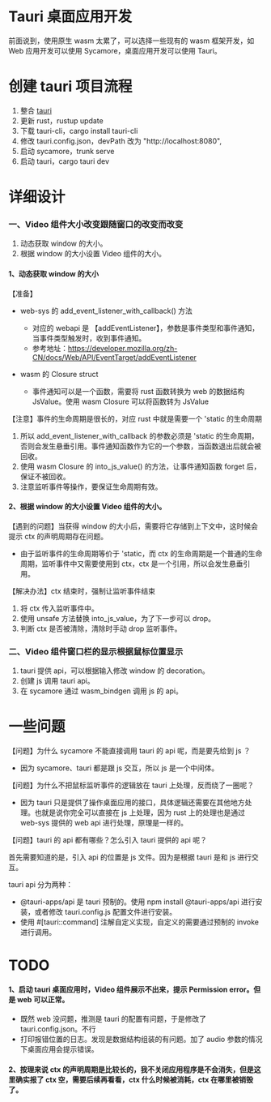 # Tauri 桌面应用开发

前面说到，使用原生 wasm 太累了，可以选择一些现有的 wasm 框架开发，如 Web 应用开发可以使用 Sycamore，桌面应用开发可以使用 Tauri。



# 创建 tauri 项目流程

1. 整合 [tauri](https://tauri.app/v1/guides/getting-started/setup/integrate/) 
2. 更新 rust，rustup update
3. 下载 tauri-cli，cargo install tauri-cli
4. 修改 tauri.config.json，devPath 改为 "http://localhost:8080",
5. 启动 sycamore，trunk serve
6. 启动 tauri，cargo tauri dev



# 详细设计

### 一、Video 组件大小改变跟随窗口的改变而改变

1. 动态获取 window 的大小。
2. 根据 window 的大小设置 Video 组件的大小。



#### 1、动态获取 window 的大小

【准备】

* web-sys 的 add_event_listener_with_callback() 方法
  * 对应的 webapi 是 【addEventListener】，参数是事件类型和事件通知，当事件类型触发时，收到事件通知。
  * 参考地址：https://developer.mozilla.org/zh-CN/docs/Web/API/EventTarget/addEventListener

* wasm 的 Closure struct
  * 事件通知可以是一个函数，需要将 rust 函数转换为 web 的数据结构 JsValue。使用 wasm Closure 可以将函数转为 JsValue



【注意】事件的生命周期是很长的，对应 rust 中就是需要一个 'static 的生命周期

1. 所以 add_event_listener_with_callback 的参数必须是 'static 的生命周期，否则会发生悬垂引用。事件通知函数作为它的一个参数，当函数退出后就会被回收。
2. 使用 wasm Closure 的 into_js_value() 的方法，让事件通知函数 forget 后，保证不被回收。
3. 注意监听事件等操作，要保证生命周期有效。





#### 2、根据 window 的大小设置 Video 组件的大小。

【遇到的问题】当获得 window 的大小后，需要将它存储到上下文中，这时候会提示 ctx 的声明周期存在问题。

* 由于监听事件的生命周期等价于 'static，而 ctx 的生命周期是一个普通的生命周期，监听事件中又需要使用到 ctx，ctx 是一个引用，所以会发生悬垂引用。



【解决办法】ctx 结束时，强制让监听事件结束

1. 将 ctx 传入监听事件中。
2. 使用 unsafe 方法替换 into_js_value，为了下一步可以 drop。
3. 判断 ctx 是否被清除，清除时手动 drop 监听事件。





### 二、Video 组件窗口栏的显示根据鼠标位置显示

1. tauri 提供 api，可以根据输入修改 window 的 decoration。
2. 创建 js 调用 tauri api。
3. 在 sycamore 通过 wasm_bindgen 调用 js 的 api。





# 一些问题

【问题】为什么 sycamore 不能直接调用 tauri 的 api 呢，而是要先给到 js ？

* 因为 sycamore、tauri 都是跟 js 交互，所以 js 是一个中间体。



【问题】为什么不把鼠标监听事件的逻辑放在 tauri 上处理，反而绕了一圈呢？

* 因为 tauri 只是提供了操作桌面应用的接口，具体逻辑还需要在其他地方处理。也就是说你完全可以直接在 js 上处理，因为 rust 上的处理也是通过 web-sys 提供的 web api 进行处理，原理是一样的。



【问题】tauri 的 api 都有哪些？怎么引入 tauri 提供的 api 呢？

首先需要知道的是，引入 api 的位置是 js 文件。因为是根据 tauri 是和 js 进行交互。

tauri api 分为两种：

* @tauri-apps/api 是 tauri 预制的。使用 npm install @tauri-apps/api 进行安装，或者修改 tauri.config.js 配置文件进行安装。
* 使用 \#[tauri::command] 注解自定义实现，自定义的需要通过预制的 invoke 进行调用。





# TODO

#### 1、启动 tauri 桌面应用时，Video 组件展示不出来，提示 Permission error。但是 web 可以正常。

* 既然 web 没问题，推测是 tauri 的配置有问题，于是修改了 tauri.config.json。不行
* 打印报错位置的日志。发现是数据结构组装的有问题。加了 audio 参数的情况下桌面应用会提示错误。



#### 2、按理来说 ctx 的声明周期是比较长的，我不关闭应用程序是不会消失，但是这里确实报了 ctx 空，需要后续再看看，ctx 什么时候被消耗，ctx 在哪里被销毁了。